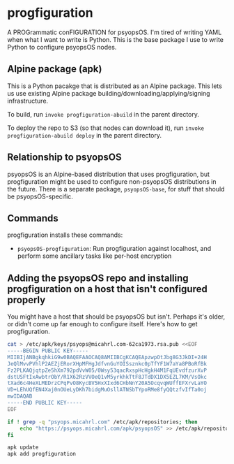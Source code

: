 # progfiguration

A PROGrammatic conFIGURATION for psyopsOS.
I'm tired of writing YAML when what I want to write is Python.
This is the base package I use to write Python to configure psyopsOS nodes.

## Alpine package (apk)

This is a Python pacakge that is distributed as an Alpine package.
This lets us use existing Alpine package building/downloading/applying/signing infrastructure.

To build, run `invoke progfiguration-abuild` in the parent directory.

To deploy the repo to S3 (so that nodes can download it), run `invoke progfiguration-abuild deploy` in the parent directory.

## Relationship to psyopsOS

psyopsOS is an Alpine-based distribution that uses progfiguration,
but progfiguration might be used to configure non-psyopsOS distributions in the future.
There is a separate package, `psyopsOS-base`, for stuff that should be psyopsOS-specific.

## Commands

progfiguration installs these commands:

- `psyopsOS-progfiguration`: Run progfiguration against localhost, and perform some ancillary tasks like per-host encryption

## Adding the psyopsOS repo and installing progfiguration on a host that isn't configured properly

You might have a host that should be psyopsOS but isn't.
Perhaps it's older, or didn't come up far enough to configure itself.
Here's how to get progfiguration.

```sh
cat > /etc/apk/keys/psyops@micahrl.com-62ca1973.rsa.pub <<EOF
-----BEGIN PUBLIC KEY-----
MIIBIjANBgkqhkiG9w0BAQEFAAOCAQ8AMIIBCgKCAQEApzwpOtJbg8G3JkDI+24H
JeQlMvvPVhlP2AEZjERorXHpMFHgJdfvnGuYOISsznkc0pTfYF1W7aYa8PBoRfBk
Fz2PLKAQjqtpZe5hXm792pdVvW05/0Wsy53qacRxspHcHgkH4M1FqUEvdfzurXvP
dstUSFtIxAwbtrObY/R1X62RzVVOeQ1vM5yrkhkTtF8JTdDX1DX5EZL7KM/VsOkc
tXad6c4HeXLMEDrzCPqPvO8KycBV5HxXIxd6CHbNnY20A5OcqvqWUffEFXrvLaYO
VD+LEhUQfEN4Xaj0nOUeLyDKh7bidgMuOsllATNSbTYpoRMe8fyQQtzfvIfTa0oj
mwIDAQAB
-----END PUBLIC KEY-----
EOF

if ! grep -q "psyops.micahrl.com" /etc/apk/repositories; then
    echo "https://psyops.micahrl.com/apk/psyopsOS" >> /etc/apk/repositories
fi

apk update
apk add progfiguration
```
